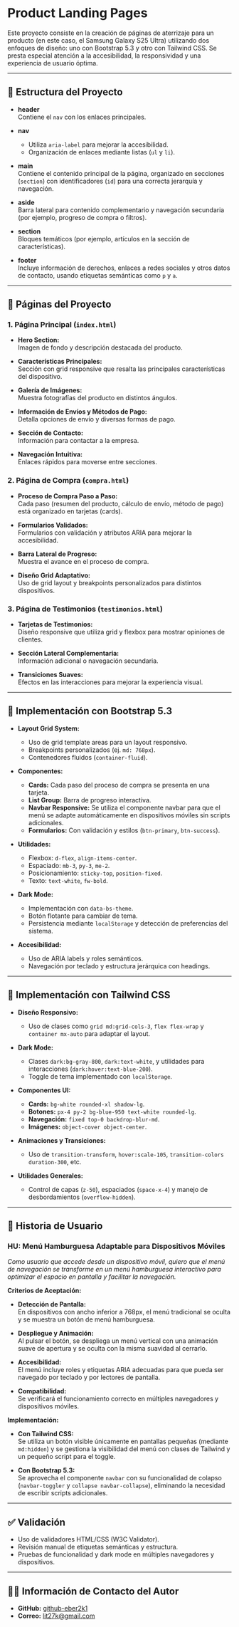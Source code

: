 # Product Landing Pages

Este proyecto consiste en la creación de páginas de aterrizaje para un producto (en este caso, el Samsung Galaxy S25 Ultra) utilizando dos enfoques de diseño: uno con Bootstrap 5.3 y otro con Tailwind CSS. Se presta especial atención a la accesibilidad, la responsividad y una experiencia de usuario óptima.

---

## 📌 Estructura del Proyecto

- **header**  
  Contiene el `nav` con los enlaces principales.

- **nav**  
  - Utiliza `aria-label` para mejorar la accesibilidad.  
  - Organización de enlaces mediante listas (`ul` y `li`).

- **main**  
  Contiene el contenido principal de la página, organizado en secciones (`section`) con identificadores (`id`) para una correcta jerarquía y navegación.

- **aside**  
  Barra lateral para contenido complementario y navegación secundaria (por ejemplo, progreso de compra o filtros).

- **section**  
  Bloques temáticos (por ejemplo, artículos en la sección de características).

- **footer**  
  Incluye información de derechos, enlaces a redes sociales y otros datos de contacto, usando etiquetas semánticas como `p` y `a`.

---

## 📱 Páginas del Proyecto

### 1. Página Principal (`index.html`)
- **Hero Section:**  
  Imagen de fondo y descripción destacada del producto.

- **Características Principales:**  
  Sección con grid responsive que resalta las principales características del dispositivo.

- **Galería de Imágenes:**  
  Muestra fotografías del producto en distintos ángulos.

- **Información de Envíos y Métodos de Pago:**  
  Detalla opciones de envío y diversas formas de pago.

- **Sección de Contacto:**  
  Información para contactar a la empresa.

- **Navegación Intuitiva:**  
  Enlaces rápidos para moverse entre secciones.

### 2. Página de Compra (`compra.html`)
- **Proceso de Compra Paso a Paso:**  
  Cada paso (resumen del producto, cálculo de envío, método de pago) está organizado en tarjetas (cards).

- **Formularios Validados:**  
  Formularios con validación y atributos ARIA para mejorar la accesibilidad.

- **Barra Lateral de Progreso:**  
  Muestra el avance en el proceso de compra.

- **Diseño Grid Adaptativo:**  
  Uso de grid layout y breakpoints personalizados para distintos dispositivos.

### 3. Página de Testimonios (`testimonios.html`)
- **Tarjetas de Testimonios:**  
  Diseño responsive que utiliza grid y flexbox para mostrar opiniones de clientes.

- **Sección Lateral Complementaria:**  
  Información adicional o navegación secundaria.

- **Transiciones Suaves:**  
  Efectos en las interacciones para mejorar la experiencia visual.

---

## 🎨 Implementación con Bootstrap 5.3

- **Layout Grid System:**  
  - Uso de grid template areas para un layout responsivo.  
  - Breakpoints personalizados (ej. `md: 768px`).  
  - Contenedores fluidos (`container-fluid`).

- **Componentes:**  
  - **Cards:** Cada paso del proceso de compra se presenta en una tarjeta.  
  - **List Group:** Barra de progreso interactiva.  
  - **Navbar Responsive:** Se utiliza el componente navbar para que el menú se adapte automáticamente en dispositivos móviles sin scripts adicionales.  
  - **Formularios:** Con validación y estilos (`btn-primary`, `btn-success`).

- **Utilidades:**  
  - Flexbox: `d-flex`, `align-items-center`.  
  - Espaciado: `mb-3`, `py-3`, `me-2`.  
  - Posicionamiento: `sticky-top`, `position-fixed`.  
  - Texto: `text-white`, `fw-bold`.

- **Dark Mode:**  
  - Implementación con `data-bs-theme`.  
  - Botón flotante para cambiar de tema.  
  - Persistencia mediante `localStorage` y detección de preferencias del sistema.

- **Accesibilidad:**  
  - Uso de ARIA labels y roles semánticos.  
  - Navegación por teclado y estructura jerárquica con headings.

---

## 🎨 Implementación con Tailwind CSS

- **Diseño Responsivo:**  
  - Uso de clases como `grid md:grid-cols-3`, `flex flex-wrap` y `container mx-auto` para adaptar el layout.

- **Dark Mode:**  
  - Clases `dark:bg-gray-800`, `dark:text-white`, y utilidades para interacciones (`dark:hover:text-blue-200`).  
  - Toggle de tema implementado con `localStorage`.

- **Componentes UI:**  
  - **Cards:** `bg-white rounded-xl shadow-lg`.  
  - **Botones:** `px-4 py-2 bg-blue-950 text-white rounded-lg`.  
  - **Navegación:** `fixed top-0 backdrop-blur-md`.  
  - **Imágenes:** `object-cover object-center`.

- **Animaciones y Transiciones:**  
  - Uso de `transition-transform`, `hover:scale-105`, `transition-colors duration-300`, etc.

- **Utilidades Generales:**  
  - Control de capas (`z-50`), espaciados (`space-x-4`) y manejo de desbordamientos (`overflow-hidden`).

---

## 📖 Historia de Usuario

### HU: Menú Hamburguesa Adaptable para Dispositivos Móviles

*Como usuario que accede desde un dispositivo móvil, quiero que el menú de navegación se transforme en un menú hamburguesa interactivo para optimizar el espacio en pantalla y facilitar la navegación.*

**Criterios de Aceptación:**
- **Detección de Pantalla:**  
  En dispositivos con ancho inferior a 768px, el menú tradicional se oculta y se muestra un botón de menú hamburguesa.

- **Despliegue y Animación:**  
  Al pulsar el botón, se despliega un menú vertical con una animación suave de apertura y se oculta con la misma suavidad al cerrarlo.

- **Accesibilidad:**  
  El menú incluye roles y etiquetas ARIA adecuadas para que pueda ser navegado por teclado y por lectores de pantalla.

- **Compatibilidad:**  
  Se verificará el funcionamiento correcto en múltiples navegadores y dispositivos móviles.

**Implementación:**
- **Con Tailwind CSS:**  
  Se utiliza un botón visible únicamente en pantallas pequeñas (mediante `md:hidden`) y se gestiona la visibilidad del menú con clases de Tailwind y un pequeño script para el toggle.

- **Con Bootstrap 5.3:**  
  Se aprovecha el componente `navbar` con su funcionalidad de colapso (`navbar-toggler` y `collapse navbar-collapse`), eliminando la necesidad de escribir scripts adicionales.

---

## ✅ Validación

- Uso de validadores HTML/CSS (W3C Validator).  
- Revisión manual de etiquetas semánticas y estructura.  
- Pruebas de funcionalidad y dark mode en múltiples navegadores y dispositivos.

---

## 👨‍💻 Información de Contacto del Autor

- **GitHub:** [github-eber2k1](https://github.com/eber2k1)  
- **Correo:** lit27k@gmail.com